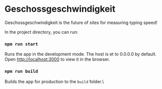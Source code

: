 # Geschossgeschwindigkeit
Geschossgeschwindigkeit is the future of sites for measuring typing speed!

In the project directory, you can run:

### `npm run start`

Runs the app in the development mode. The host is et to 0.0.0.0 by default.
Open [http://localhost:3000](http://localhost:3000) to view it in the browser.

### `npm run build`

Builds the app for production to the `build` folder.\
